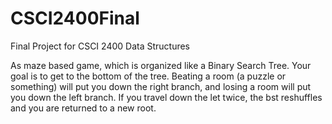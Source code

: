 # CSCI2400Final
Final Project for CSCI 2400 Data Structures

As maze based game, which is organized like a Binary Search Tree.  Your goal is to get to the bottom of the tree.  Beating a room (a puzzle or something) will put you down the right branch, and losing a room will put you down the left branch.  If you travel down the let twice, the bst reshuffles and you are returned to a new root.
